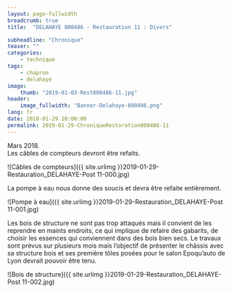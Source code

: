 ```yaml
---
layout: page-fullwidth
breadcrumb: true
title:  "DELAHAYE 800486 - Restauration 11 : Divers"

subheadline: "Chronique" 
teaser: ""
categories:
    - technique
tags:
    - chapron
    - delahaye
image:
    thumb: "2019-01-03-Rest800486-11.jpg"
header:
    image_fullwidth: "Banner-Delahaye-800486.png"
lang: fr
date: 2018-01-29 10:00:00
permalink: 2019-01-29-ChroniqueRestoration800486-11
---
```

Mars 2018.  
Les câbles de compteurs devront être refaits.

![Câbles de compteurs]({{ site.urlimg }}2019-01-29-Restauration_DELAHAYE-Post 11-000.jpg)



La pompe à eau nous donne des soucis et devra être refaite entièrement.

![Pompe à eau]({{ site.urlimg }}2019-01-29-Restauration_DELAHAYE-Post 11-001.jpg)



Les bois de structure ne sont pas trop attaqués mais il convient de les reprendre en maints endroits, ce qui implique de refaire des gabarits, de choisir les essences qui conviennent dans des bois bien secs. Le travaux sont prévus sur plusieurs mois mais l’objectif de présenter le châssis avec sa structure bois et ses première tôles posées pour le salon Epoqu’auto de Lyon devrait pouvoir être tenu.

![Bois de structure]({{ site.urlimg }}2019-01-29-Restauration_DELAHAYE-Post 11-002.jpg)
